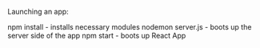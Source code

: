 Launching an app:

npm install - installs necessary modules
nodemon server.js - boots up the server side of the app
npm start - boots up React App

